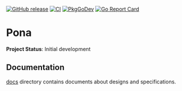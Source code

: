 [![GitHub release](https://img.shields.io/github/release/cybozu-go/pona.svg?maxAge=60)][releases]
[![CI](https://github.com/cybozu-go/neco-template/actions/workflows/ci.yaml/badge.svg)](https://github.com/cybozu-go/pona/actions/workflows/ci.yaml)
[![PkgGoDev](https://pkg.go.dev/badge/github.com/cybozu-go/neco-template?tab=overview)](https://pkg.go.dev/github.com/cybozu-go/pona?tab=overview)
[![Go Report Card](https://goreportcard.com/badge/github.com/cybozu-go/neco-template)](https://goreportcard.com/report/github.com/cybozu-go/pona)

Pona
============================

**Project Status**: Initial development

## Documentation

[docs](docs/) directory contains documents about designs and specifications.

[releases]: https://github.com/cybozu-go/neco-template/releases
